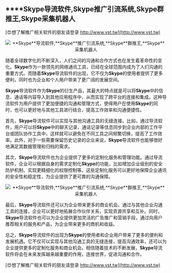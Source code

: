 ## ****Skype**导流软件,**Skype**推广引流系统,**Skype**群推王,**Skype**采集机器人**

[😍想了解推广相关软件的朋友请登录 http://www.vst.tw](http://www.vst.tw)

 <center><img src="https://vst.tw/MP4/tuiguang/png/4.png" alt="**Skype**导流软件,**Skype**推广引流系统,**Skype**群推王,**Skype**采集机器人"></center>

随着全球数字化的不断深入，人们之间的沟通和合作方式也在发生着革命性的变化。**Skype**作为一款领先的网络通讯工具，已经在全球范围内成为了人们沟通的重要方式。而随着**Skype**导流软件的出现，它不仅为**Skype**的使用者提供了更多便利，同时也为企业和个人用户带来了更广阔的发展空间。

**Skype**导流软件作为**Skype**的衍生产品，其最大的特点就是可以将**Skype**中的信息、通话等内容导入到其他应用程序中，从而实现了跨平台的连接和集成。这种导流软件为用户提供了更加便捷的沟通和管理方式，使得用户在使用**Skype**的同时，也可以更好地与其他工具进行结合，提高工作效率和沟通便捷性。

首先，**Skype**导流软件可以实现与其他沟通工具的无缝连接。比如，通过导流软件，用户可以将**Skype**中的聊天记录、通话记录等信息同步到企业内部的工作平台或团队协作工具中，这样就可以避免在不同工具之间频繁切换，提高了工作效率。此外，对于一些需要保留历史记录的企业来说，**Skype**导流软件也能够很好地满足其数据管理和归档的需求。

其次，**Skype**导流软件也为企业提供了更多的定制化服务和管理功能。通过导流软件，企业可以根据自身的需求定制化**Skype**的功能，比如增加企业级别的安全防护机制、实现更精细化的权限控制等。这些定制化服务可以更好地保障企业通讯的安全性和稳定性，为企业提供了更可靠的沟通保障。

 <center><img src="https://vst.tw/MP4/tuiguang/png/3.png" alt="**Skype**导流软件,**Skype**推广引流系统,**Skype**群推王,**Skype**采集机器人"></center>

最后，**Skype**导流软件还可以为企业带来更多的商业机会。通过与其他企业沟通工具的连接，企业可以更好地拓展合作伙伴关系，实现资源共享和互补。同时，**Skype**导流软件也可以为企业提供更加灵活的广告推广和营销手段，通过向用户推荐相关的服务和产品，为企业带来更多的商机和收益。

总之，**Skype**导流软件的出现为**Skype**的使用者和企业用户带来了更多的便利和发展机遇。它不仅可以实现与其他沟通工具的无缝连接，提高沟通效率，还可以为企业提供更多的定制化服务和商业机会。相信随着技术的不断发展，**Skype**导流软件将会在未来发挥越来越重要的作用，连接世界，促进沟通和合作。

[😍想了解推广相关软件的朋友请登录 http://www.vst.tw](http://www.vst.tw)



